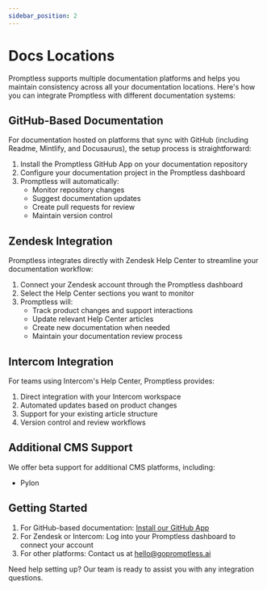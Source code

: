 ```yaml
---
sidebar_position: 2
---
```


# Docs Locations

Promptless supports multiple documentation platforms and helps you maintain consistency across all your documentation locations. Here's how you can integrate Promptless with different documentation systems:

## GitHub-Based Documentation
For documentation hosted on platforms that sync with GitHub (including Readme, Mintlify, and Docusaurus), the setup process is straightforward:

1. Install the Promptless GitHub App on your documentation repository
2. Configure your documentation project in the Promptless dashboard
3. Promptless will automatically:
   - Monitor repository changes
   - Suggest documentation updates
   - Create pull requests for review
   - Maintain version control

## Zendesk Integration
Promptless integrates directly with Zendesk Help Center to streamline your documentation workflow:

1. Connect your Zendesk account through the Promptless dashboard
2. Select the Help Center sections you want to monitor
3. Promptless will:
   - Track product changes and support interactions
   - Update relevant Help Center articles
   - Create new documentation when needed
   - Maintain your documentation review process

## Intercom Integration
For teams using Intercom's Help Center, Promptless provides:

1. Direct integration with your Intercom workspace
2. Automated updates based on product changes
3. Support for your existing article structure
4. Version control and review workflows

## Additional CMS Support
We offer beta support for additional CMS platforms, including:
- Pylon

## Getting Started
1. For GitHub-based documentation: [Install our GitHub App](https://github.com/apps/promptless)
2. For Zendesk or Intercom: Log into your Promptless dashboard to connect your account
3. For other platforms: Contact us at hello@gopromptless.ai

Need help setting up? Our team is ready to assist you with any integration questions.